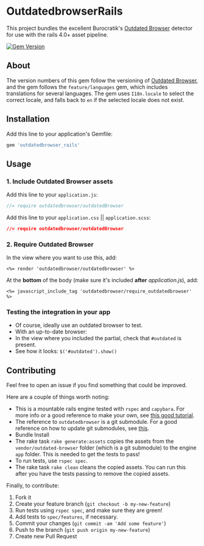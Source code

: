 # OutdatedbrowserRails

This project bundles the excellent Burocratik's
[Outdated Browser](https://github.com/burocratik/outdated-browser)
detector for use with the rails 4.0+ asset pipeline.

[![Gem Version](https://badge.fury.io/rb/outdatedbrowser_rails.svg)](http://badge.fury.io/rb/outdatedbrowser_rails)

## About

The version numbers of this gem follow the versioning of
[Outdated Browser](https://github.com/burocratik/outdated-browser),
and the gem follows the `feature/languages` gem, which includes
translations for several languages. The gem uses `I18n.locale` to select the correct locale, and falls back to `en` if the selected locale does not exist.

## Installation

Add this line to your application's Gemfile:

```ruby
gem 'outdatedbrowser_rails'
```

## Usage

### 1. Include Outdated Browser assets

Add this line to your `application.js`:

```js
//= require outdatedbrowser/outdatedBrowser
```

Add this line to your `application.css` || `application.scss`:

```css
//= require outdatedbrowser/outdatedBrowser
```
### 2. Require Outdated Browser

In the view where you want to use this, add:

```erb
<%= render 'outdatedbrowser/outdatedbrowser' %>
```

At the **bottom** of the body (make sure it's included **after**
_application.js_), add:

```erb
<%= javascript_include_tag 'outdatedbrowser/require_outdatedbrowser' %>
```

### Testing the integration in your app

* Of course, ideally use an outdated browser to test.
* With an up-to-date browser:
 * In the view where you included the partial, check that `#outdated`
   is present.
 * See how it looks: `$('#outdated').show()`

## Contributing

Feel free to open an issue if you find something that could be improved.

Here are a couple of things worth noting:

* This is a mountable rails engine tested with `rspec` and `capybara`.
  For more info or a good reference to make your own, see
  [this good tutorial](http://viget.com/extend/rails-engine-testing-with-rspec-capybara-and-factorygirl).
* The reference to `outdatedbrowser` is a git submodule. For a good
  reference on how to update git submodules, see [this](https://chrisjean.com/git-submodules-adding-using-removing-and-updating/).
* Bundle Install
* The rake task `rake generate:assets` copies the assets from the
  `vendor/outdated-browser` folder (which is a git submodule) to the
  engine `app` folder. This is needed to get the tests to pass!
* To run tests, use `rspec spec`.
* The rake task `rake clean` cleans the copied assets. You can run this after you have the tests passing to remove the copied assets.

Finally, to contribute:

1. Fork it
2. Create your feature branch (`git checkout -b my-new-feature`)
3. Run tests using `rspec spec`, and make sure they are green!
4. Add tests to `spec/features`, if necessary.
5. Commit your changes (`git commit -am 'Add some feature'`)
6. Push to the branch (`git push origin my-new-feature`)
7. Create new Pull Request
